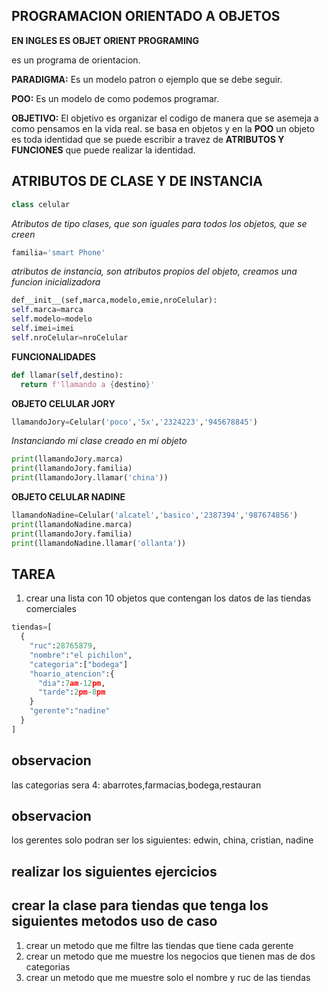 ## PROGRAMACION ORIENTADO A OBJETOS
**EN INGLES ES OBJET ORIENT PROGRAMING**

es un programa de orientacion.

**PARADIGMA:** Es un modelo patron o ejemplo que se debe seguir.

**POO:** Es un modelo de como podemos programar.

**OBJETIVO:** El objetivo es organizar el codigo de manera que se asemeja a como pensamos en la vida real. se basa en objetos y en la **POO** un objeto es toda identidad que se puede escribir a travez de **ATRIBUTOS Y FUNCIONES** que puede realizar la identidad.

## ATRIBUTOS DE CLASE Y DE INSTANCIA
```PYTHON
class celular
```
*Atributos de tipo clases, que son iguales para todos los objetos, que se creen*
```PYTHON
familia='smart Phone'
```
*atributos de instancia, son atributos propios del objeto, creamos una funcion inicializadora*
```PYTHON
def__init__(sef,marca,modelo,emie,nroCelular):
self.marca=marca
self.modelo=modelo
self.imei=imei
self.nroCelular=nroCelular
```
**FUNCIONALIDADES**
```PYTHON
def llamar(self,destino):
  return f'llamando a {destino}'
```
**OBJETO CELULAR JORY**
```PYTHON
llamandoJory=Celular('poco','5x','2324223','945678845')
```
*Instanciando mi clase creado en mi objeto*
```PYTHON
print(llamandoJory.marca)
print(llamandoJory.familia)
print(llamandoJory.llamar('china'))
```
**OBJETO CELULAR NADINE**
```PYTHON
llamandoNadine=Celular('alcatel','basico','2387394','987674856')
print(llamandoNadine.marca)
print(llamandoJory.familia)
print(llamandoNadine.llamar('ollanta'))
```


## TAREA
1. crear una lista con 10 objetos que contengan los datos de las tiendas comerciales
```PYTHON
tiendas=[
  {
    "ruc":28765879,
    "nombre":"el pichilon",
    "categoria":["bodega"]
    "hoario_atencion":{
      "dia":7am-12pm,
      "tarde":2pm-8pm
    }
    "gerente":"nadine"
  }
]
```
## observacion
las categorias sera 4: abarrotes,farmacias,bodega,restauran
## observacion
los gerentes solo podran ser los siguientes: edwin, china, cristian, nadine
## realizar los siguientes ejercicios
## crear la clase para tiendas que tenga los siguientes metodos uso de caso 
1. crear un metodo que me filtre las tiendas que tiene cada gerente
2. crear un metodo que me muestre los negocios que tienen mas de dos categorias
3. crear un metodo que me muestre solo el nombre y ruc de las tiendas


